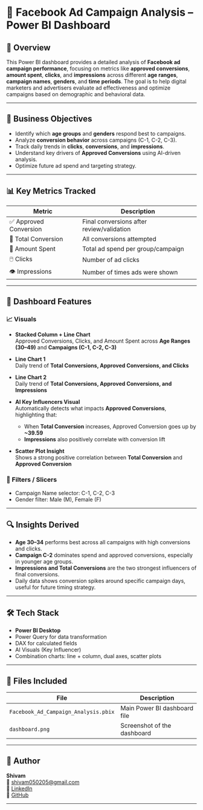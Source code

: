 # 📢 Facebook Ad Campaign Analysis – Power BI Dashboard

## 📌 Overview

This Power BI dashboard provides a detailed analysis of **Facebook ad campaign performance**, focusing on metrics like **approved conversions**, **amount spent**, **clicks**, and **impressions** across different **age ranges**, **campaign names**, **genders**, and **time periods**. The goal is to help digital marketers and advertisers evaluate ad effectiveness and optimize campaigns based on demographic and behavioral data.

---

## 🎯 Business Objectives

- Identify which **age groups** and **genders** respond best to campaigns.
- Analyze **conversion behavior** across campaigns (C-1, C-2, C-3).
- Track daily trends in **clicks**, **conversions**, and **impressions**.
- Understand key drivers of **Approved Conversions** using AI-driven analysis.
- Optimize future ad spend and targeting strategy.

---

## 📊 Key Metrics Tracked

| Metric             | Description |
|--------------------|-------------|
| ✅ Approved Conversion | Final conversions after review/validation |
| 🔁 Total Conversion     | All conversions attempted |
| 💸 Amount Spent        | Total ad spend per group/campaign |
| 🖱️ Clicks              | Number of ad clicks |
| 👁️ Impressions         | Number of times ads were shown |

---

## 📌 Dashboard Features

### 📈 Visuals

- **Stacked Column + Line Chart**  
  Approved Conversions, Clicks, and Amount Spent across **Age Ranges (30–49)** and **Campaigns (C-1, C-2, C-3)**

- **Line Chart 1**  
  Daily trend of **Total Conversions, Approved Conversions, and Clicks**

- **Line Chart 2**  
  Daily trend of **Total Conversions, Approved Conversions, and Impressions**

- **AI Key Influencers Visual**  
  Automatically detects what impacts **Approved Conversions**, highlighting that:
  - When **Total Conversion** increases, Approved Conversion goes up by **~39.59**
  - **Impressions** also positively correlate with conversion lift

- **Scatter Plot Insight**  
  Shows a strong positive correlation between **Total Conversion** and **Approved Conversion**

### 🧰 Filters / Slicers

- Campaign Name selector: C-1, C-2, C-3  
- Gender filter: Male (M), Female (F)

---

## 🔍 Insights Derived

- **Age 30–34** performs best across all campaigns with high conversions and clicks.
- **Campaign C-2** dominates spend and approved conversions, especially in younger age groups.
- **Impressions and Total Conversions** are the two strongest influencers of final conversions.
- Daily data shows conversion spikes around specific campaign days, useful for future timing strategy.

---

## 🛠 Tech Stack

- **Power BI Desktop**
- Power Query for data transformation
- DAX for calculated fields
- AI Visuals (Key Influencer)
- Combination charts: line + column, dual axes, scatter plots

---

## 📁 Files Included

| File | Description |
|------|-------------|
| `Facebook_Ad_Campaign_Analysis.pbix` | Main Power BI dashboard file |
| `dashboard.png` | Screenshot of the dashboard |


---

## 👤 Author

**Shivam**  
📧 [shivam050205@gmail.com](mailto:shivam050205@gmail.com)  
🔗 [LinkedIn](https://www.linkedin.com/in/shivam-624172256/)  
🔗 [GitHub](https://github.com/Shivam-knight-owl)

---


